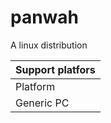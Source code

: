 # panwah
A linux distribution

| Support platfors |
|----|
| Platform | architectures |
| Generic PC | x86_64 |
